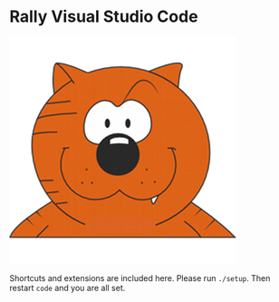 # Rally Visual Studio Code

![](images/heathcliff.png)

Shortcuts and extensions are included here. Please run `./setup`. Then restart `code` and you are all set.

